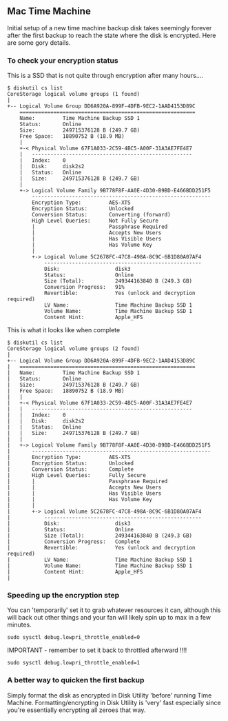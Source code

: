 ## Mac Time Machine

Initial setup of a new time machine backup disk takes seemingly forever after the first backup to reach the state where the disk is encrypted.  Here are some gory details.


### To check your encryption status

This is a SSD that is not quite through encryption after many hours....

```
$ diskutil cs list
CoreStorage logical volume groups (1 found)
|
+-- Logical Volume Group DD6A920A-899F-4DFB-9EC2-1AAD4153D89C
    =========================================================
    Name:         Time Machine Backup SSD 1
    Status:       Online
    Size:         249715376128 B (249.7 GB)
    Free Space:   18890752 B (18.9 MB)
    |
    +-< Physical Volume 67F1A033-2C59-4BC5-A00F-31A3AE7FE4E7
    |   ----------------------------------------------------
    |   Index:    0
    |   Disk:     disk2s2
    |   Status:   Online
    |   Size:     249715376128 B (249.7 GB)
    |
    +-> Logical Volume Family 9B778F8F-AA0E-4D30-B9BD-E466BDD251F5
        ----------------------------------------------------------
        Encryption Type:         AES-XTS
        Encryption Status:       Unlocked
        Conversion Status:       Converting (forward)
        High Level Queries:      Not Fully Secure
        |                        Passphrase Required
        |                        Accepts New Users
        |                        Has Visible Users
        |                        Has Volume Key
        |
        +-> Logical Volume 5C2678FC-47C8-498A-8C9C-6B1D80A07AF4
            ---------------------------------------------------
            Disk:                  disk3
            Status:                Online
            Size (Total):          249344163840 B (249.3 GB)
            Conversion Progress:   91%
            Revertible:            Yes (unlock and decryption required)
            LV Name:               Time Machine Backup SSD 1
            Volume Name:           Time Machine Backup SSD 1
            Content Hint:          Apple_HFS
```

This is what it looks like when complete

```
$ diskutil cs list
CoreStorage logical volume groups (2 found)
|
+-- Logical Volume Group DD6A920A-899F-4DFB-9EC2-1AAD4153D89C
|   =========================================================
|   Name:         Time Machine Backup SSD 1
|   Status:       Online
|   Size:         249715376128 B (249.7 GB)
|   Free Space:   18890752 B (18.9 MB)
|   |
|   +-< Physical Volume 67F1A033-2C59-4BC5-A00F-31A3AE7FE4E7
|   |   ----------------------------------------------------
|   |   Index:    0
|   |   Disk:     disk2s2
|   |   Status:   Online
|   |   Size:     249715376128 B (249.7 GB)
|   |
|   +-> Logical Volume Family 9B778F8F-AA0E-4D30-B9BD-E466BDD251F5
|       ----------------------------------------------------------
|       Encryption Type:         AES-XTS
|       Encryption Status:       Unlocked
|       Conversion Status:       Complete
|       High Level Queries:      Fully Secure
|       |                        Passphrase Required
|       |                        Accepts New Users
|       |                        Has Visible Users
|       |                        Has Volume Key
|       |
|       +-> Logical Volume 5C2678FC-47C8-498A-8C9C-6B1D80A07AF4
|           ---------------------------------------------------
|           Disk:                  disk3
|           Status:                Online
|           Size (Total):          249344163840 B (249.3 GB)
|           Conversion Progress:   Complete
|           Revertible:            Yes (unlock and decryption required)
|           LV Name:               Time Machine Backup SSD 1
|           Volume Name:           Time Machine Backup SSD 1
|           Content Hint:          Apple_HFS
|
```

### Speeding up the encryption step

You can 'temporarily' set it to grab whatever resources it can, although this will back out other things and your fan will likely spin up to max in a few minutes.

```
sudo sysctl debug.lowpri_throttle_enabled=0
```

IMPORTANT - remember to set it back to throttled afterward !!!!

```
sudo sysctl debug.lowpri_throttle_enabled=1
```

### A better way to quicken the first backup

Simply format the disk as encrypted in Disk Utility 'before' running Time Machine.   Formatting/encrypting in Disk Utility is 'very' fast especially since you're essentially encrypting all zeroes that way.

